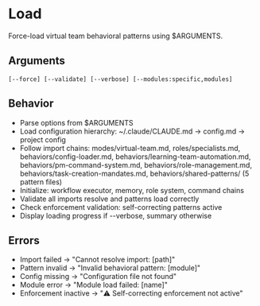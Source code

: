 # Load

Force-load virtual team behavioral patterns using $ARGUMENTS.

## Arguments
`[--force] [--validate] [--verbose] [--modules:specific,modules]`

## Behavior
- Parse options from $ARGUMENTS
- Load configuration hierarchy: ~/.claude/CLAUDE.md → config.md → project config
- Follow import chains: modes/virtual-team.md, roles/specialists.md, behaviors/config-loader.md, behaviors/learning-team-automation.md, behaviors/pm-command-system.md, behaviors/role-management.md, behaviors/task-creation-mandates.md, behaviors/shared-patterns/ (5 pattern files)
- Initialize: workflow executor, memory, role system, command chains
- Validate all imports resolve and patterns load correctly
- Check enforcement validation: self-correcting patterns active
- Display loading progress if --verbose, summary otherwise

## Errors
- Import failed → "Cannot resolve import: [path]"
- Pattern invalid → "Invalid behavioral pattern: [module]"
- Config missing → "Configuration file not found"
- Module error → "Module load failed: [name]"
- Enforcement inactive → "⚠️ Self-correcting enforcement not active"